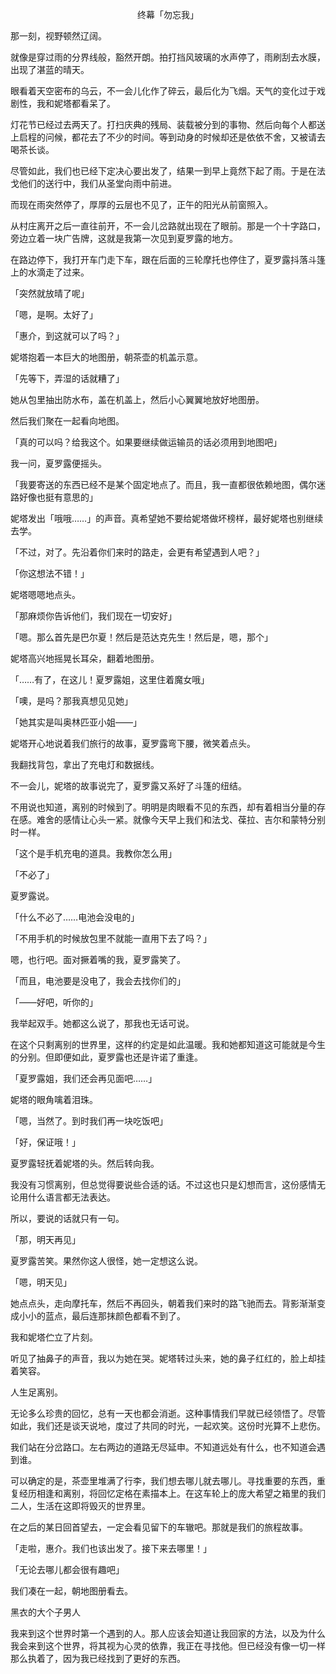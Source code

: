 <p align="center">终幕「勿忘我」</p>

那一刻，视野顿然辽阔。

就像是穿过雨的分界线般，豁然开朗。拍打挡风玻璃的水声停了，雨刷刮去水膜，出现了湛蓝的晴天。

眼看着天空密布的乌云，不一会儿化作了碎云，最后化为飞烟。天气的变化过于戏剧性，我和妮塔都看呆了。

灯花节已经过去两天了。打扫庆典的残局、装载被分到的事物、然后向每个人都送上启程的问候，都花去了不少的时间。等到动身的时候却还是依依不舍，又被请去喝茶长谈。

尽管如此，我们也已经下定决心要出发了，结果一到早上竟然下起了雨。于是在法戈他们的送行中，我们从圣堂向雨中前进。

而现在雨突然停了，厚厚的云层也不见了，正午的阳光从前窗照入。

从村庄离开之后一直往前开，不一会儿岔路就出现在了眼前。那是一个十字路口，旁边立着一块广告牌，这就是我第一次见到夏罗露的地方。

在路边停下，我打开车门走下车，跟在后面的三轮摩托也停住了，夏罗露抖落斗篷上的水滴走了过来。

「突然就放晴了呢」

「嗯，是啊。太好了」

「惠介，到这就可以了吗？」

妮塔抱着一本巨大的地图册，朝茶壶的机盖示意。

「先等下，弄湿的话就糟了」

她从包里抽出防水布，盖在机盖上，然后小心翼翼地放好地图册。

然后我们聚在一起看向地图。

「真的可以吗？给我这个。如果要继续做运输员的话必须用到地图吧」

我一问，夏罗露便摇头。

「我要寄送的东西已经不是某个固定地点了。而且，我一直都很依赖地图，偶尔迷路好像也挺有意思的」

妮塔发出「哦哦……」的声音。真希望她不要给妮塔做坏榜样，最好妮塔也别继续去学。

「不过，对了。先沿着你们来时的路走，会更有希望遇到人吧？」

「你这想法不错！」

妮塔嗯嗯地点头。

「那麻烦你告诉他们，我们现在一切安好」

「嗯。那么首先是巴尔夏！然后是范达克先生！然后是，嗯，那个」

妮塔高兴地摇晃长耳朵，翻着地图册。

「……有了，在这儿！夏罗露姐，这里住着魔女哦」

「噢，是吗？那我真想见见她」

「她其实是叫奥林匹亚小姐——」

妮塔开心地说着我们旅行的故事，夏罗露弯下腰，微笑着点头。

我翻找背包，拿出了充电灯和数据线。

不一会儿，妮塔的故事说完了，夏罗露又系好了斗篷的纽结。

不用说也知道，离别的时候到了。明明是肉眼看不见的东西，却有着相当分量的存在感。难舍的感情让心头一紧。就像今天早上我们和法戈、葆拉、吉尔和蒙特分别时一样。

「这个是手机充电的道具。我教你怎么用」

「不必了」

夏罗露说。

「什么不必了……电池会没电的」

「不用手机的时候放包里不就能一直用下去了吗？」

嗯，也行吧。面对撅着嘴的我，夏罗露笑了。

「而且，电池要是没电了，我会去找你们的」

「——好吧，听你的」

我举起双手。她都这么说了，那我也无话可说。

在这个只剩离别的世界里，这样的约定是如此温暖。我和她都知道这可能就是今生的分别。但即便如此，夏罗露也还是许诺了重逢。

「夏罗露姐，我们还会再见面吧……」

妮塔的眼角噙着泪珠。

「嗯，当然了。到时我们再一块吃饭吧」

「好，保证哦！」

夏罗露轻抚着妮塔的头。然后转向我。

我没有习惯离别，但总觉得要说些合适的话。不过这也只是幻想而言，这份感情无论用什么语言都无法表达。

所以，要说的话就只有一句。

「那，明天再见」

夏罗露苦笑。果然你这人很怪，她一定想这么说。

「嗯，明天见」

她点点头，走向摩托车，然后不再回头，朝着我们来时的路飞驰而去。背影渐渐变成小小的蓝点，最后连那抹颜色都看不到了。

我和妮塔伫立了片刻。

听见了抽鼻子的声音，我以为她在哭。妮塔转过头来，她的鼻子红红的，脸上却挂着笑容。

人生足离别。

无论多么珍贵的回忆，总有一天也都会消逝。这种事情我们早就已经领悟了。尽管如此，我们还是谈天说地，度过了共同的时光，一起欢笑。这份时光算不上悲伤。

我们站在分岔路口。左右两边的道路无尽延申。不知道远处有什么，也不知道会遇到谁。

可以确定的是，茶壶里堆满了行李，我们想去哪儿就去哪儿。寻找重要的东西，重复经历相逢和离别，将回忆定格在素描本上。在这车轮上的庞大希望之箱里的我们二人，生活在这即将毁灭的世界里。

在之后的某日回首望去，一定会看见留下的车辙吧。那就是我们的旅程故事。

「走啦，惠介。我们也该出发了。接下来去哪里！」

「无论去哪儿都会很有趣吧」

我们凑在一起，朝地图册看去。

黑衣的大个子男人

我来到这个世界时第一个遇到的人。那人应该会知道让我回家的方法，以及为什么我会来到这个世界，将其视为心灵的依靠，我正在寻找他。但已经没有像一切一样那么执着了，因为我已经找到了更好的东西。

